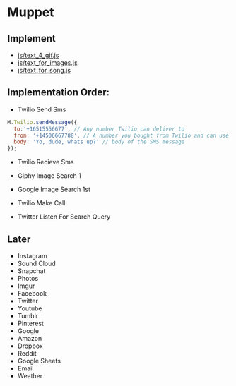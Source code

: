 # Muppet

## Implement
- [js/text_4_gif.js](js/text_4_gif.js)
- [js/text_for_images.js](js/text_for_images.js)
- [js/text_for_song.js](js/text_for_song.js)

## Implementation Order:
- Twilio Send Sms

```javascript
M.Twilio.sendMessage({
  to:'+16515556677', // Any number Twilio can deliver to
  from: '+14506667788', // A number you bought from Twilio and can use for outbound communication
  body: 'Yo, dude, whats up?' // body of the SMS message
});
```

- Twilio Recieve Sms

- Giphy Image Search 1
- Google Image Search 1st 
- Twilio Make Call
- Twitter Listen For Search Query


## Later 
- Instagram
- Sound Cloud
- Snapchat
- Photos
- Imgur
- Facebook
- Twitter
- Youtube
- Tumblr
- Pinterest
- Google
- Amazon
- Dropbox
- Reddit
- Google Sheets
- Email
- Weather